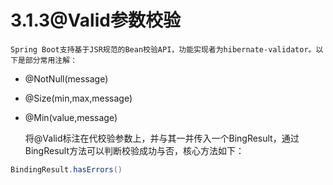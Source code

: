 # 3.1.3@Valid参数校验

    Spring Boot支持基于JSR规范的Bean校验API，功能实现者为hibernate-validator。以下是部分常用注解：

* @NotNull\(message\)
* @Size\(min,max,message\)
* @Min\(value,message\)

    将@Valid标注在代校验参数上，并与其一并传入一个BingResult，通过BingResult方法可以判断校验成功与否，核心方法如下：

```java
BindingResult.hasErrors()
```

